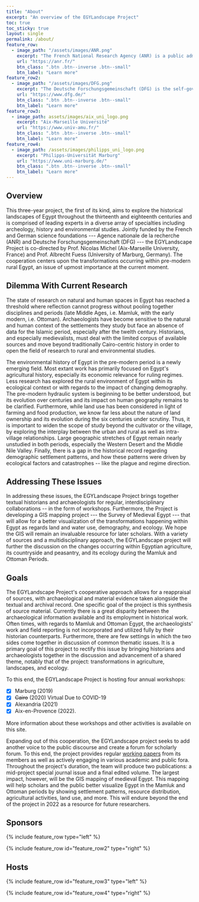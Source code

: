 ```yaml
---
title: "About"
excerpt: "An overview of the EGYLandscape Project"
toc: true
toc_sticky: true
layout: single
permalink: /about/
feature_row:
  - image_path: "/assets/images/ANR.png"
    excerpt: "The French National Research Agency (ANR) is a public administrative institution under the authority of the French Ministry of Higher Education, Research and Innovation. The agency funds project-based research carried out by public operators cooperating with each other or with private companies."
    url: "https://anr.fr/"
    btn_class: ".btn .btn--inverse .btn--small"
    btn_label: "Learn more"
feature_row2:
  - image_path: "/assets/images/DFG.png"
    excerpt: "The Deutsche Forschungsgemeinschaft (DFG) is the self-governing organisation for science and research in Germany. It serves all branches of science and the humanities. In organisational terms, the DFG is an association under private law. Its membership consists of German research universities, non-university research institutions, scientific associations and the Academies of Science and the Humanities."
    url: "https://www.dfg.de/"
    btn_class: ".btn .btn--inverse .btn--small"
    btn_label: "Learn more"
feature_row3:
  - image_path: assets/images/aix_uni_logo.png
    excerpt: "Aix-Marseille Université"
    url: "https://www.univ-amu.fr/"
    btn_class: ".btn .btn--inverse .btn--small"
    btn_label: "Learn more"
feature_row4:
  - image_path: /assets/images/philipps_uni_logo.png
    excerpt: "Philipps-Universität Marburg"
    url: "https://www.uni-marburg.de/"
    btn_class: ".btn .btn--inverse .btn--small"
    btn_label: "Learn more"
---
```


## Overview

This three-year project, the first of its kind, aims to explore the
historical landscapes of Egypt throughout the thirteenth and eighteenth
centuries and is comprised of leading experts in a diverse array of
specialties including archeology, history and environmental studies.
Jointly funded by the French and German science foundations --- Agence
nationale de la recherche (ANR) and Deutsche
Forschungsgemeinschaft (DFG) --- the EGYLandscape Project is co-directed
by Prof. Nicolas Michel (Aix-Marseille University, France) and Prof.
Albrecht Fuess (University of Marburg, Germany). The cooperation centers
upon the transformations occurring within pre-modern rural Egypt, an
issue of upmost importance at the current moment.

## Dilemma With Current Research

The state of research on natural and human spaces in Egypt has reached a
threshold where reflection cannot progress without pooling together
disciplines and periods (late Middle Ages, i.e. Mamluk, with the early
modern, i.e. Ottoman). Archaeologists have become sensitive to the
natural and human context of the settlements they study but face an
absence of data for the Islamic period, especially after the twelth
century. Historians, and especially medievalists, must deal with the
limited corpus of available sources and move beyond traditionally
Cairo-centric history in order to open the field of research to rural
and environmental studies.

The environmental history of Egypt in the pre-modern period is a newly
emerging field. Most extant work has primarily focused on Egypt's
agricultural history, especially its economic relevance for ruling
regimes. Less research has explored the rural environment of Egypt
within its ecological context or with regards to the impact of changing
demography. The pre-modern hydraulic system is beginning to be better
understood, but its evolution over centuries and its impact on human
geography remains to be clarified. Furthermore, while land use has been
considered in light of farming and food production, we know far less
about the nature of land ownership and its evolution during the six
centuries under scrutiny. Thus, it is important to widen the scope of
study beyond the cultivator or the village, by exploring the interplay
between the urban and rural as well as intra-village relationships.
Large geographic stretches of Egypt remain nearly unstudied in both
periods, especially the Western Desert and the Middle Nile Valley.
Finally, there is a gap in the historical record regarding demographic
settlement patterns, and how these patterns were driven by ecological
factors and catastrophes -- like the plague and regime direction.

## Addressing These Issues

In addressing these issues, the EGYLandscape Project brings together
textual historians and archaeologists for regular, interdisciplinary
collaborations -- in the form of workshops. Furthermore, the Project is
developing a GIS mapping project --- the Survey of Medieval Egypt ---
that will allow for a better visualization of the transformations
happening within Egypt as regards land and water use, demography, and
ecology. We hope the GIS will remain an invaluable resource for later
scholars. With a variety of sources and a multidisciplinary approach,
the EGYLandscape project will further the discussion on the changes
occurring within Egyptian agriculture, its countryside and peasantry,
and its ecology during the Mamluk and Ottoman Periods.

## Goals

The EGYLandscape Project's cooperative approach allows for a reappraisal
of sources, with archaeological and material evidence taken alongside
the textual and archival record. One specific goal of the project is
this synthesis of source material. Currently there is a great disparity
between the archaeological information available and its employment in
historical work. Often times, with regards to Mamluk and Ottoman Egypt,
the archaeologists' work and field reporting is not incorporated and
utilized fully by their historian counterparts. Furthermore, there are
few settings in which the two sides come together in discussion of
common thematic issues. It is a primary goal of this project to rectify
this issue by bringing historians and archaeologists together in the
discussion and advancement of a shared theme, notably that of the
project: transformations in agriculture, landscapes, and ecology. 

To this end, the EGYLandscape Project is hosting four annual workshops:
- [x] Marburg (2019)
- [x] ~~Cairo~~ (2020) Virtual Due to COVID-19
- [x] Alexandria (2021)
- [x] Aix-en-Provence (2022).

More information about these workshops and other activities is
available on this site.

Expanding out of this cooperation, the EGYLandscape project seeks to add
another voice to the public discourse and create a forum for scholarly
forum. To this end, the project provides regular [working papers](https://www.egylandscape.org/papers/) from its
members as well as actively engaging in various academic and public
fora. Throughout the project's duration, the team will produce two
publications: a mid-project special journal issue and a final edited
volume. The largest impact, however, will be the GIS mapping of medieval
Egypt. This mapping will help scholars and the public better visualize
Egypt in the Mamluk and Ottoman periods by showing settlement patterns,
resource distribution, agricultural activities, land use, and more. This
will endure beyond the end of the project in 2022 as a resource for
future researchers.

## Sponsors

{% include feature_row type="left" %}

{% include feature_row id="feature_row2" type="right" %}

## Hosts

{% include feature_row id="feature_row3" type="left" %}

{% include feature_row id="feature_row4" type="right" %}
